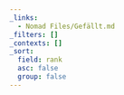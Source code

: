 ```yaml
---
_links:
  - Nomad Files/Gefällt.md
_filters: []
_contexts: []
_sort:
  field: rank
  asc: false
  group: false
---
```

